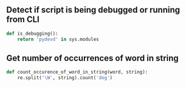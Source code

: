 ## Detect if script is being debugged or running from CLI
```python
def is_debugging():
    return 'pydevd' in sys.modules
```

## Get number of occurrences of word in string

```python
def count_occurence_of_word_in_string(word, string):
    re.split('\W', string).count('dog')
```